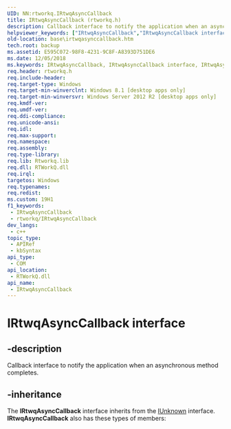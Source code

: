 ```yaml
---
UID: NN:rtworkq.IRtwqAsyncCallback
title: IRtwqAsyncCallback (rtworkq.h)
description: Callback interface to notify the application when an asynchronous method completes.
helpviewer_keywords: ["IRtwqAsyncCallback","IRtwqAsyncCallback interface","IRtwqAsyncCallback interface","described","base.irtwqasynccallback","rtworkq/IRtwqAsyncCallback"]
old-location: base\irtwqasynccallback.htm
tech.root: backup
ms.assetid: E595C072-98F8-4231-9C8F-A8393D751DE6
ms.date: 12/05/2018
ms.keywords: IRtwqAsyncCallback, IRtwqAsyncCallback interface, IRtwqAsyncCallback interface,described, base.irtwqasynccallback, rtworkq/IRtwqAsyncCallback
req.header: rtworkq.h
req.include-header: 
req.target-type: Windows
req.target-min-winverclnt: Windows 8.1 [desktop apps only]
req.target-min-winversvr: Windows Server 2012 R2 [desktop apps only]
req.kmdf-ver: 
req.umdf-ver: 
req.ddi-compliance: 
req.unicode-ansi: 
req.idl: 
req.max-support: 
req.namespace: 
req.assembly: 
req.type-library: 
req.lib: Rtworkq.lib
req.dll: RTWorkQ.dll
req.irql: 
targetos: Windows
req.typenames: 
req.redist: 
ms.custom: 19H1
f1_keywords:
 - IRtwqAsyncCallback
 - rtworkq/IRtwqAsyncCallback
dev_langs:
 - c++
topic_type:
 - APIRef
 - kbSyntax
api_type:
 - COM
api_location:
 - RTWorkQ.dll
api_name:
 - IRtwqAsyncCallback
---
```


# IRtwqAsyncCallback interface


## -description

Callback interface to notify the application when an asynchronous method completes.

## -inheritance

The <b>IRtwqAsyncCallback</b> interface inherits from the <a href="/windows/desktop/api/unknwn/nn-unknwn-iunknown">IUnknown</a> interface. <b>IRtwqAsyncCallback</b> also has these types of members:

